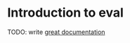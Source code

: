 # Introduction to eval

TODO: write [great documentation](http://jacobian.org/writing/what-to-write/)
